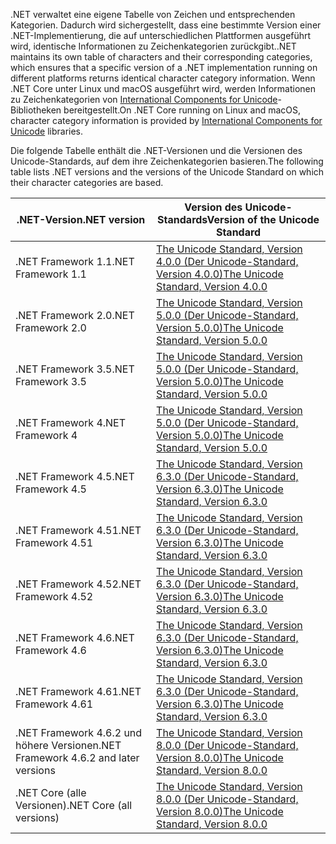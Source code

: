  <span data-ttu-id="95079-101">.NET verwaltet eine eigene Tabelle von Zeichen und entsprechenden Kategorien. Dadurch wird sichergestellt, dass eine bestimmte Version einer .NET-Implementierung, die auf unterschiedlichen Plattformen ausgeführt wird, identische Informationen zu Zeichenkategorien zurückgibt.</span><span class="sxs-lookup"><span data-stu-id="95079-101">.NET maintains its own table of characters and their corresponding categories, which ensures that a specific version of a .NET implementation running on different platforms returns identical character category information.</span></span> <span data-ttu-id="95079-102">Wenn .NET Core unter Linux und macOS ausgeführt wird, werden Informationen zu Zeichenkategorien von [International Components for Unicode](http://site.icu-project.org/)-Bibliotheken bereitgestellt.</span><span class="sxs-lookup"><span data-stu-id="95079-102">On .NET Core running on Linux and macOS, character category information is provided by  [International Components for Unicode](http://site.icu-project.org/) libraries.</span></span>
 
 <span data-ttu-id="95079-103">Die folgende Tabelle enthält die .NET-Versionen und die Versionen des Unicode-Standards, auf dem ihre Zeichenkategorien basieren.</span><span class="sxs-lookup"><span data-stu-id="95079-103">The following table lists .NET versions and the versions of the Unicode Standard on which their character categories are based.</span></span>   
  
|<span data-ttu-id="95079-104">.NET-Version</span><span class="sxs-lookup"><span data-stu-id="95079-104">.NET version</span></span>|<span data-ttu-id="95079-105">Version des Unicode-Standards</span><span class="sxs-lookup"><span data-stu-id="95079-105">Version of the Unicode Standard</span></span>|  
|----------------------------|-------------------------------------|  
|<span data-ttu-id="95079-106">.NET Framework 1.1</span><span class="sxs-lookup"><span data-stu-id="95079-106">.NET Framework 1.1</span></span>|[<span data-ttu-id="95079-107">The Unicode Standard, Version 4.0.0 (Der Unicode-Standard, Version 4.0.0)</span><span class="sxs-lookup"><span data-stu-id="95079-107">The Unicode Standard, Version 4.0.0</span></span>](https://www.unicode.org/versions/Unicode4.0.0/)|  
|<span data-ttu-id="95079-108">.NET Framework 2.0</span><span class="sxs-lookup"><span data-stu-id="95079-108">.NET Framework 2.0</span></span>|[<span data-ttu-id="95079-109">The Unicode Standard, Version 5.0.0 (Der Unicode-Standard, Version 5.0.0)</span><span class="sxs-lookup"><span data-stu-id="95079-109">The Unicode Standard, Version 5.0.0</span></span>](https://www.unicode.org/versions/Unicode5.0.0)|  
|<span data-ttu-id="95079-110">.NET Framework 3.5</span><span class="sxs-lookup"><span data-stu-id="95079-110">.NET Framework 3.5</span></span>|[<span data-ttu-id="95079-111">The Unicode Standard, Version 5.0.0 (Der Unicode-Standard, Version 5.0.0)</span><span class="sxs-lookup"><span data-stu-id="95079-111">The Unicode Standard, Version 5.0.0</span></span>](https://www.unicode.org/versions/Unicode5.0.0)|  
|<span data-ttu-id="95079-112">.NET Framework 4</span><span class="sxs-lookup"><span data-stu-id="95079-112">.NET Framework 4</span></span>|[<span data-ttu-id="95079-113">The Unicode Standard, Version 5.0.0 (Der Unicode-Standard, Version 5.0.0)</span><span class="sxs-lookup"><span data-stu-id="95079-113">The Unicode Standard, Version 5.0.0</span></span>](https://www.unicode.org/versions/Unicode5.0.0)|  
|<span data-ttu-id="95079-114">.NET Framework 4.5</span><span class="sxs-lookup"><span data-stu-id="95079-114">.NET Framework 4.5</span></span>|[<span data-ttu-id="95079-115">The Unicode Standard, Version 6.3.0 (Der Unicode-Standard, Version 6.3.0)</span><span class="sxs-lookup"><span data-stu-id="95079-115">The Unicode Standard, Version 6.3.0</span></span>](https://www.unicode.org/versions/Unicode6.3.0/)|  
|<span data-ttu-id="95079-116">.NET Framework 4.51</span><span class="sxs-lookup"><span data-stu-id="95079-116">.NET Framework 4.51</span></span>|[<span data-ttu-id="95079-117">The Unicode Standard, Version 6.3.0 (Der Unicode-Standard, Version 6.3.0)</span><span class="sxs-lookup"><span data-stu-id="95079-117">The Unicode Standard, Version 6.3.0</span></span>](https://www.unicode.org/versions/Unicode6.3.0/)|  
|<span data-ttu-id="95079-118">.NET Framework 4.52</span><span class="sxs-lookup"><span data-stu-id="95079-118">.NET Framework 4.52</span></span>|[<span data-ttu-id="95079-119">The Unicode Standard, Version 6.3.0 (Der Unicode-Standard, Version 6.3.0)</span><span class="sxs-lookup"><span data-stu-id="95079-119">The Unicode Standard, Version 6.3.0</span></span>](https://www.unicode.org/versions/Unicode6.3.0/)|  
|<span data-ttu-id="95079-120">.NET Framework 4.6</span><span class="sxs-lookup"><span data-stu-id="95079-120">.NET Framework 4.6</span></span>|[<span data-ttu-id="95079-121">The Unicode Standard, Version 6.3.0 (Der Unicode-Standard, Version 6.3.0)</span><span class="sxs-lookup"><span data-stu-id="95079-121">The Unicode Standard, Version 6.3.0</span></span>](https://www.unicode.org/versions/Unicode6.3.0/)|  
|<span data-ttu-id="95079-122">.NET Framework 4.61</span><span class="sxs-lookup"><span data-stu-id="95079-122">.NET Framework 4.61</span></span>|[<span data-ttu-id="95079-123">The Unicode Standard, Version 6.3.0 (Der Unicode-Standard, Version 6.3.0)</span><span class="sxs-lookup"><span data-stu-id="95079-123">The Unicode Standard, Version 6.3.0</span></span>](https://www.unicode.org/versions/Unicode6.3.0/)|  
|<span data-ttu-id="95079-124">.NET Framework 4.6.2 und höhere Versionen</span><span class="sxs-lookup"><span data-stu-id="95079-124">.NET Framework 4.6.2 and later versions</span></span>|[<span data-ttu-id="95079-125">The Unicode Standard, Version 8.0.0 (Der Unicode-Standard, Version 8.0.0)</span><span class="sxs-lookup"><span data-stu-id="95079-125">The Unicode Standard, Version 8.0.0</span></span>](https://www.unicode.org/versions/Unicode8.0.0/)|  
|<span data-ttu-id="95079-126">.NET Core (alle Versionen)</span><span class="sxs-lookup"><span data-stu-id="95079-126">.NET Core (all versions)</span></span>|[<span data-ttu-id="95079-127">The Unicode Standard, Version 8.0.0 (Der Unicode-Standard, Version 8.0.0)</span><span class="sxs-lookup"><span data-stu-id="95079-127">The Unicode Standard, Version 8.0.0</span></span>](https://www.unicode.org/versions/Unicode8.0.0/)|
  
